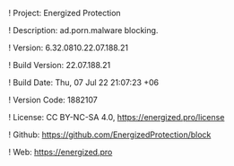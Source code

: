 ! Project: Energized Protection

! Description: ad.porn.malware blocking.

! Version: 6.32.0810.22.07.188.21

! Build Version: 22.07.188.21

! Build Date: Thu, 07 Jul 22 21:07:23 +06

! Version Code: 1882107

! License: CC BY-NC-SA 4.0, https://energized.pro/license

! Github: https://github.com/EnergizedProtection/block

! Web: https://energized.pro
